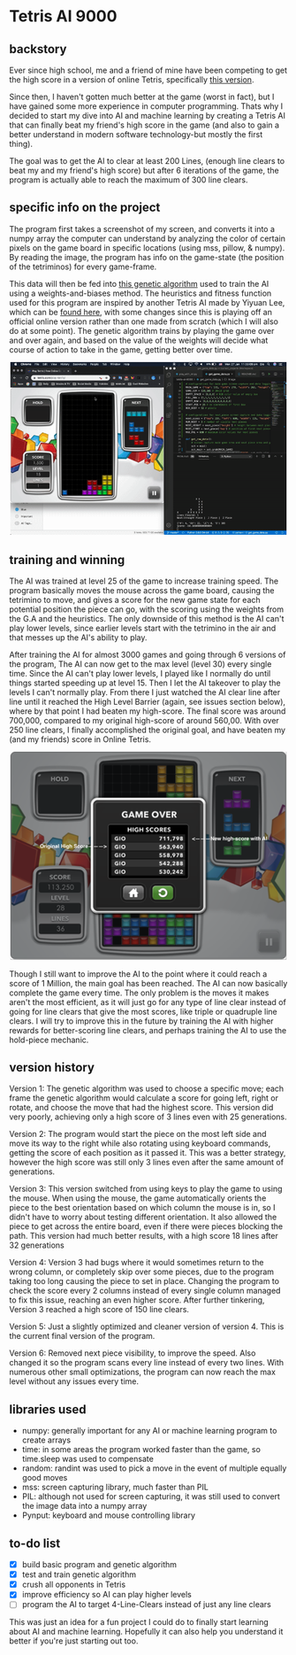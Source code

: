 # Tetris AI 9000

## backstory
Ever since high school, me and a friend of mine have been competing to get the high score in a version of online Tetris, specifically [this version](https://tetris.com/play-tetris/).

Since then, I haven't gotten much better at the game (worst in fact), but I have gained some more experience in computer programming. Thats why I decided to start my dive into AI and machine learning by creating a Tetris AI that can finally beat my friend's high score in the game (and also to gain a better understand in modern software technology-but mostly the first thing).

The goal was to get the AI to clear at least 200 Lines, (enough line clears to beat my and my friend's high score) but after 6 iterations of the game, the program is actually able to reach the maximum of 300 line clears.

## specific info on the project
The program first takes a screenshot of my screen, and converts it into a numpy array the computer can understand by analyzing the color of certain pixels on the game board in specific locations (using mss, pillow, & numpy). By reading the image, the program has info on the game-state (the position of the tetriminos) for every game-frame. 

This data will then be fed into [this genetic algorithm](https://theailearner.com/2018/11/09/snake-game-with-genetic-algorithm/) used to train the AI using a weights-and-biases method. The heuristics and fitness function used for this program are inspired by another Tetris AI made by Yiyuan Lee, which can be [found here](https://codemyroad.wordpress.com/2013/04/14/tetris-ai-the-near-perfect-player/), with some changes since this is playing off an official online version rather than one made from scratch (which I will also do at some point). The genetic algorithm trains by playing the game over and over again, and based on the value of the weights will decide what course of action to take in the game, getting better over time.

<p align="center"><img src=images/gameplay.gif alt="Game During Play" width=500></p>

## training and winning
The AI was trained at level 25 of the game to increase training speed. The program basically moves the mouse across the game board, causing the tetrimino to move, and gives a score for the new game state for each potential position the piece can go, with the scoring using the weights from the G.A and the heuristics. The only downside of this method is the AI can't play lower levels, since earlier levels start with the tetrimino in the air and that messes up the AI's ability to play.

After training the AI for almost 3000 games and going through 6 versions of the program, The AI can now get to the max level (level 30) every single time. Since the AI can't play lower levels, I played like I normally do until things started speeding up at level 15. Then I let the AI takeover to play the levels I can't normally play. From there I just watched the AI clear line after line until it reached the High Level Barrier (again, see issues section below), where by that point I had beaten my high-score. The final score was around 700,000, compared to my original high-score of around 560,00. With over 250 line clears, I finally accomplished the original goal, and have beaten my (and my friends) score in Online Tetris.

<p align="center"><img src=images/scores_screen.png alt="High Score Page" width=500></p>

Though I still want to improve the AI to the point where it could reach a score of 1 Million, the main goal has been reached. The AI can now basically complete the game every time. The only problem is the moves it makes aren't the most efficient, as it will just go for any type of line clear instead of going for line clears that give the most scores, like triple or quadruple line clears. I will try to improve this in the future by training the AI with higher rewards for better-scoring line clears, and perhaps training the AI to use the hold-piece mechanic.

## version history
Version 1: The genetic algorithm was used to choose a specific move; each frame the genetic algorithm would calculate a score for going left, right or rotate, and choose the move that had the highest score. This version did very poorly, achieving only a high score of 3 lines even with 25 generations.

Version 2: The program would start the piece on the most left side and move its way to the right while also rotating using keyboard commands, getting the score of each position as it passed it. This was a better strategy, however the high score was still only 3 lines even after the same amount of generations.

Version 3: This version switched from using keys to play the game to using the mouse. When using the mouse, the game automatically orients the piece to the best orientation based on which column the mouse is in, so I didn't have to worry about testing different orientation. It also allowed the piece to get across the entire board, even if there were pieces blocking the path. This version had much better results, with a high score 18 lines after 32 generations

Version 4: Version 3 had bugs where it would sometimes return to the wrong column, or completely skip over some pieces, due to the program taking too long causing the piece to set in place. Changing the program to check the score every 2 columns instead of every single column managed to fix this issue, reaching an even higher score. After further tinkering, Version 3 reached a high score of 150 line clears.

Version 5: Just a slightly optimized and cleaner version of version 4. This is the current final version of the program.

Version 6: Removed next piece visibility, to improve the speed. Also changed it so the program scans every line instead of every two lines. With numerous other small optimizations, the program can now reach the max level without any issues every time.

## libraries used
- numpy: generally important for any AI or machine learning program to create arrays
- time: in some areas the program worked faster than the game, so time.sleep was used to compensate
- random: randint was used to pick a move in the event of multiple equally good moves
- mss: screen capturing library, much faster than PIL 
- PIL: although not used for screen capturing, it was still used to convert the image data into a numpy array
- Pynput: keyboard and mouse controlling library

## to-do list
- [x] build basic program and genetic algorithm
- [x] test and train genetic algorithm
- [x] crush all opponents in Tetris
- [x] improve efficiency so AI can play higher levels 
- [ ] program the AI to target 4-Line-Clears instead of just any line clears

This was just an idea for a fun project I could do to finally start learning about AI and machine learning. Hopefully it can also help you understand it better if you're just starting out too.

